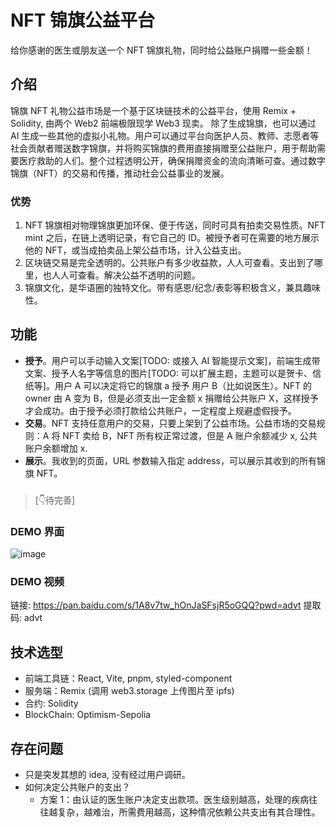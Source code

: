# NFT 锦旗公益平台
给你感谢的医生或朋友送一个 NFT 锦旗礼物，同时给公益账户捐赠一些金额！

## 介绍
锦旗 NFT 礼物公益市场是一个基于区块链技术的公益平台，使用 Remix + Solidity, 由两个 Web2 前端极限现学 Web3 现卖。 除了生成锦旗，也可以通过 AI 生成一些其他的虚拟小礼物。用户可以通过平台向医护人员、教师、志愿者等社会贡献者赠送数字锦旗，并将购买锦旗的费用直接捐赠至公益账户，用于帮助需要医疗救助的人们。整个过程透明公开，确保捐赠资金的流向清晰可查。通过数字锦旗（NFT）的交易和传播，推动社会公益事业的发展。

### 优势
1. NFT 锦旗相对物理锦旗更加环保、便于传送，同时可具有拍卖交易性质。NFT mint 之后，在链上透明记录，有它自己的 ID。被授予者可在需要的地方展示他的 NFT，或当成拍卖品上架公益市场，计入公益支出。
2. 区块链交易是完全透明的。公共账户有多少收益款，人人可查看。支出到了哪里，也人人可查看。解决公益不透明的问题。
3. 锦旗文化，是华语圈的独特文化。带有感恩/纪念/表彰等积极含义，兼具趣味性。

## 功能
- **授予**。用户可以手动输入文案[TODO: 或接入 AI 智能提示文案]，前端生成带文案、授予人名字等信息的图片[TODO: 可以扩展主题，主题可以是贺卡、信纸等]。用户 A 可以决定将它的锦旗 a 授予 用户 B（比如说医生）。NFT 的 owner 由 A 变为 B，但是必须支出一定金额 x 捐赠给公共账户 X，这样授予才会成功。由于授予必须打款给公共账户，一定程度上规避虚假授予。
- **交易**。NFT 支持任意用户的交易，只要上架到了公益市场。公益市场的交易规则：A 将 NFT 卖给 B，NFT 所有权正常过渡，但是 A 账户余额减少 x, 公共账户余额增加 x.
- **展示**。我收到的页面，URL 参数输入指定 address，可以展示其收到的所有锦旗 NFT。

###
> [👇待完善]
###

### DEMO 界面
![image](https://github.com/user-attachments/assets/c115b790-89fa-4c84-ab89-aca4320a63f1)



### DEMO 视频
链接: https://pan.baidu.com/s/1A8v7tw_hOnJaSFsjR5oGQQ?pwd=advt 提取码: advt


## 技术选型
- 前端工具链：React, Vite, pnpm, styled-component
- 服务端：Remix (调用 web3.storage 上传图片至 ipfs) 
- 合约: Solidity
- BlockChain: Optimism-Sepolia

## 存在问题
- 只是突发其想的 idea, 没有经过用户调研。
- 如何决定公共账户的支出？
    - 方案 1：由认证的医生账户决定支出款项。医生级别越高，处理的疾病往往越复杂，越难治，所需费用越高，这种情况依赖公共支出有其合理性。
